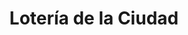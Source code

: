 ---
title: "Lotería de la Ciudad"
url: /ciudad-autonoma-de-buenos-aires/loteria-de-la-ciudad-avenida-general-mosconi/
shop: lotería
---